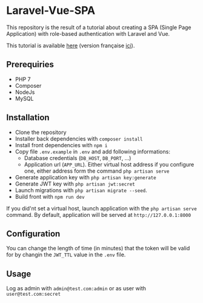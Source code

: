 # Laravel-Vue-SPA

This repository is the result of a tutorial about creating a SPA (Single Page Application) with role-based authentication with Laravel and Vue.

This tutorial is available [here](https://medium.com/@ripoche.b/create-a-spa-with-role-based-authentication-with-laravel-and-vue-js-ac4b260b882f) (version française [ici](https://medium.com/@ripoche.b/cr%C3%A9er-une-spa-avec-authentification-par-r%C3%B4les-avec-laravel-et-vue-js-e69782ac6896)).

## Prerequiries

- PHP 7
- Composer
- NodeJs
- MySQL

## Installation

- Clone the repository
- Installer back dependencies with `composer install`
- Install front dependencies with `npm i`
- Copy file `.env.example` in `.env` and add following informations:
    - Database credentials (`DB_HOST`, `DB_PORT`, ...)
    - Application url (`APP_URL`). Either virtual host address if you configure one, either address form the command `php artisan serve`
- Generate application key with `php artisan key:generate`
- Generate JWT key with `php artisan jwt:secret`
- Launch migrations with `php artisan migrate --seed`.
- Build front with `npm run dev`

If you did'nt set a virtual host, launch application with the `php artisan serve` command. By default, application will be served at `http://127.0.0.1:8000`

## Configuration

You can change the length of time (in minutes) that the token will be valid for by changin the `JWT_TTL` value in the `.env` file.

## Usage

Log as admin with `admin@test.com:admin` or as user with `user@test.com:secret`